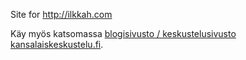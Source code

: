 Site for http://ilkkah.com

Käy myös katsomassa [blogisivusto / keskustelusivusto kansalaiskeskustelu.fi](https://kansalaiskeskustelu.fi/).
